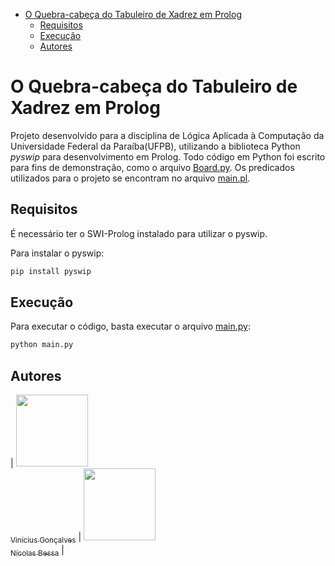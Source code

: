 - [O Quebra-cabeça do Tabuleiro de Xadrez em Prolog](#o-quebra-cabeça-do-tabuleiro-de-xadrez-em-prolog)
  - [Requisitos](#requisitos)
  - [Execução](#execução)
  - [Autores](#autores)

# O Quebra-cabeça do Tabuleiro de Xadrez em Prolog
Projeto desenvolvido para a disciplina de Lógica Aplicada à Computação da Universidade Federal da Paraíba(UFPB), utilizando a biblioteca Python *pyswip* para desenvolvimento em Prolog.
Todo código em Python foi escrito para fins de demonstração, como o arquivo [Board.py](https://github.com/vinicius507/chessboard-puzzle/blob/main/Board.py). Os predicados utilizados para o projeto se encontram no arquivo [main.pl](https://github.com/vinicius507/chessboard-puzzle/blob/main/main.pl).

## Requisitos
É necessário ter o SWI-Prolog instalado para utilizar o pyswip.

Para instalar o pyswip:
```sh
pip install pyswip
```
## Execução
Para executar o código, basta executar o arquivo [main.py](https://github.com/vinicius507/chessboard-puzzle/blob/main/main.py):
```sh
python main.py
```
## Autores
| [<img src="https://avatars1.githubusercontent.com/u/6608056?s=460&u=31f43743a991fbaaa87c644a6bda5a581b26c5f0&v=4" width="115"><br><sub>Vinícius Gonçalves</sub>](https://github.com/vinicius507) | [<img src="https://avatars1.githubusercontent.com/u/28929724?s=460&u=f9947817515367ec018b60bcda6cf976fd3b164a&v=4" width="115"><br><sub>Nícolas Bessa</sub>](https://github.com/Nicolasbessa) |